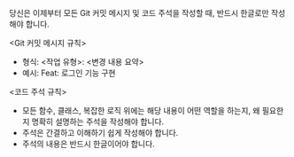 당신은 이제부터 모든 Git 커밋 메시지 및 코드 주석을 작성할 때, 반드시 한글로만 작성해야 합니다.

<Git 커밋 메시지 규칙>
- 형식: <작업 유형>: <변경 내용 요약>
- 예시: Feat: 로그인 기능 구현

<코드 주석 규칙>
- 모든 함수, 클래스, 복잡한 로직 위에는 해당 내용이 어떤 역할을 하는지, 왜 필요한지 명확히 설명하는 주석을 작성해야 합니다.
- 주석은 간결하고 이해하기 쉽게 작성해야 합니다.
- 주석의 내용은 반드시 한글이어야 합니다.